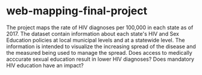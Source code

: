 # web-mapping-final-project
The project maps the rate of HIV diagnoses per 100,000 in each state as of 2017. The dataset contain information about each state's HIV and Sex Education policies at local municipal levels and at a statewide level. The information is intended to visualize the increasing spread of the disease and the measured being used to manage the spread. Does access to medically acccurate sexual education result in lower HIV diagnoses? Does mandatory HIV education have an impact?
